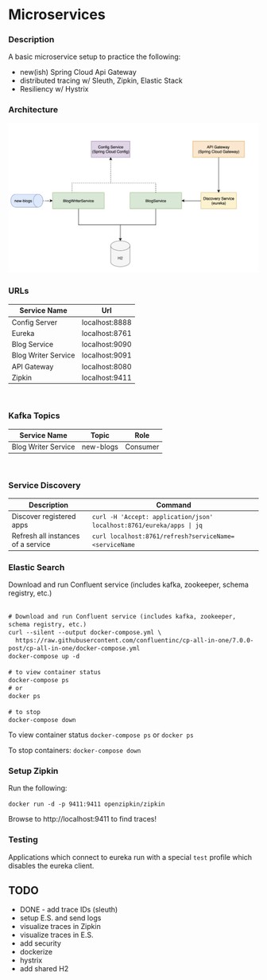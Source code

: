 # Microservices


### Description

A basic microservice setup to practice the following:
- new(ish) Spring Cloud Api Gateway
- distributed tracing w/ Sleuth, Zipkin, Elastic Stack
- Resiliency w/ Hystrix


### Architecture
![App architecture](images/Screen%20Shot%202021-12-17%20at%2011.26.30%20PM.png)

### URLs

| Service Name        | Url            |
|---------------------|----------------|
| Config Server       | localhost:8888 |
| Eureka              | localhost:8761 |
| Blog Service        | localhost:9090 |
| Blog Writer Service | localhost:9091 |
| API Gateway         | localhost:8080 |
| Zipkin              | localhost:9411 |

<br>

### Kafka Topics

| Service Name        | Topic     | Role     |
|---------------------|-----------|----------|
| Blog Writer Service | new-blogs | Consumer |


<br>

### Service Discovery

| Description | Command                                                         |
| ----------- |-----------------------------------------------------------------|
| Discover registered apps | `curl -H 'Accept: application/json' localhost:8761/eureka/apps \| jq` |
| Refresh all instances of a service | `curl localhost:8761/refresh?serviceName=<serviceName` | 



### Elastic Search
Download and run Confluent service (includes kafka, zookeeper, schema registry, etc.)

```console

# Download and run Confluent service (includes kafka, zookeeper, schema registry, etc.)
curl --silent --output docker-compose.yml \
  https://raw.githubusercontent.com/confluentinc/cp-all-in-one/7.0.0-post/cp-all-in-one/docker-compose.yml
docker-compose up -d

# to view container status
docker-compose ps
# or
docker ps

# to stop
docker-compose down

```


To view container status
` docker-compose ps `
or
`docker ps`

To stop containers:
`docker-compose down`


### Setup Zipkin
Run the following: <br>

`docker run -d -p 9411:9411 openzipkin/zipkin`

Browse to http://localhost:9411 to find traces!


### Testing
Applications which connect to eureka run with a special `test` profile which disables the eureka client. 


## TODO 
- DONE - add trace IDs (sleuth)
- setup E.S. and send logs
- visualize traces in Zipkin
- visualize traces in E.S.
- add security
- dockerize
- hystrix
- add shared H2



